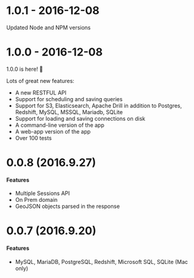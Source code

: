 # 1.0.1 - 2016-12-08
Updated Node and NPM versions

# 1.0.0 - 2016-12-08
1.0.0 is here! 🎉

Lots of great new features:

- A new RESTFUL API
- Support for scheduling and saving queries
- Support for S3, Elasticsearch, Apache Drill in addition to Postgres, Redshift, MySQL, MSSQL, Mariadb, SQLite
- Support for loading and saving connections on disk
- A command-line version of the app
- A web-app version of the app
- Over 100 tests


# 0.0.8 (2016.9.27)

#### Features
- Multiple Sessions API
- On Prem domain
- GeoJSON objects parsed in the response

# 0.0.7 (2016.9.20)

#### Features
- MySQL, MariaDB, PostgreSQL, Redshift, Microsoft SQL, SQLite (Mac only)

